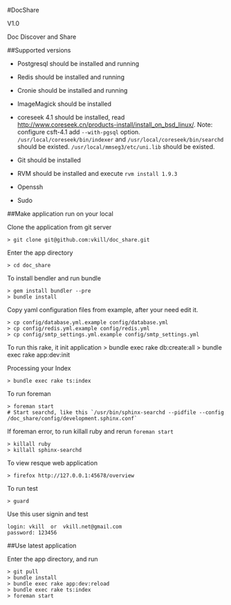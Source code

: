 #DocShare

V1.0

Doc Discover and Share


##Supported versions

* Postgresql should be installed and running

* Redis should be installed and running

* Cronie should be installed and running

* ImageMagick should be installed

* coreseek 4.1 should be installed, read http://www.coreseek.cn/products-install/install_on_bsd_linux/.
    Note:
        configure csft-4.1 add `--with-pgsql` option.
        `/usr/local/coreseek/bin/indexer` and `/usr/local/coreseek/bin/searchd` should be existed.
        `/usr/local/mmseg3/etc/uni.lib` should be existed.

* Git should be installed

* RVM should be installed and execute `rvm install 1.9.3`

* Openssh

* Sudo


##Make application run on your local

Clone the application from git server

    > git clone git@github.com:vkill/doc_share.git

Enter the app directory

    > cd doc_share

To install bendler and run bundle

    > gem install bundler --pre
    > bundle install

Copy yaml configuration files from example, after your need edit it.

    > cp config/database.yml.example config/database.yml
    > cp config/redis.yml.example config/redis.yml
    > cp config/smtp_settings.yml.example config/smtp_settings.yml

To run this rake, it init application
    > bundle exec rake db:create:all
    > bundle exec rake app:dev:init

Processing your Index
    
    > bundle exec rake ts:index

To run foreman

    > foreman start
    # Start searchd, like this `/usr/bin/sphinx-searchd --pidfile --config /doc_share/config/development.sphinx.conf`

If foreman error, to run killall ruby and rerun `foreman start`

    > killall ruby
    > killall sphinx-searchd

To view resque web application

    > firefox http://127.0.0.1:45678/overview

To run test

    > guard

Use this user signin and test

    login: vkill  or  vkill.net@gmail.com
    password: 123456


##Use latest application

Enter the app directory, and run

    > git pull
    > bundle install
    > bundle exec rake app:dev:reload
    > bundle exec rake ts:index
    > foreman start

